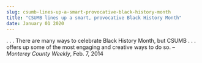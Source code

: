 ```yaml
---
slug: csumb-lines-up-a-smart-provocative-black-history-month
title: "CSUMB lines up a smart, provocative Black History Month"
date: January 01 2020
---
```


<p>. . . There are many ways to celebrate Black History Month, but CSUMB . . . offers up some of the most engaging and creative ways to do so. – <em>Monterey County Weekly</em>, Feb. 7, 2014
</p>
